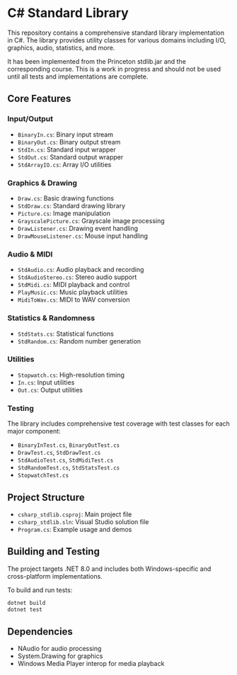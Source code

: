 # C# Standard Library

This repository contains a comprehensive standard library implementation in C#. The library provides utility classes for various domains including I/O, graphics, audio, statistics, and more.

It has been implemented from the Princeton stdlib.jar and the corresponding course.  This is a work in progress and should not be used until all tests and implementations are complete.
## Core Features

### Input/Output
- `BinaryIn.cs`: Binary input stream
- `BinaryOut.cs`: Binary output stream  
- `StdIn.cs`: Standard input wrapper
- `StdOut.cs`: Standard output wrapper
- `StdArrayIO.cs`: Array I/O utilities

### Graphics & Drawing
- `Draw.cs`: Basic drawing functions
- `StdDraw.cs`: Standard drawing library
- `Picture.cs`: Image manipulation
- `GrayscalePicture.cs`: Grayscale image processing
- `DrawListener.cs`: Drawing event handling
- `DrawMouseListener.cs`: Mouse input handling

### Audio & MIDI
- `StdAudio.cs`: Audio playback and recording
- `StdAudioStereo.cs`: Stereo audio support
- `StdMidi.cs`: MIDI playback and control
- `PlayMusic.cs`: Music playback utilities
- `MidiToWav.cs`: MIDI to WAV conversion

### Statistics & Randomness
- `StdStats.cs`: Statistical functions
- `StdRandom.cs`: Random number generation

### Utilities
- `Stopwatch.cs`: High-resolution timing
- `In.cs`: Input utilities
- `Out.cs`: Output utilities

### Testing
The library includes comprehensive test coverage with test classes for each major component:
- `BinaryInTest.cs`, `BinaryOutTest.cs`
- `DrawTest.cs`, `StdDrawTest.cs`
- `StdAudioTest.cs`, `StdMidiTest.cs`
- `StdRandomTest.cs`, `StdStatsTest.cs`
- `StopwatchTest.cs`

## Project Structure
- `csharp_stdlib.csproj`: Main project file
- `csharp_stdlib.sln`: Visual Studio solution file
- `Program.cs`: Example usage and demos

## Building and Testing
The project targets .NET 8.0 and includes both Windows-specific and cross-platform implementations.

To build and run tests:
```bash
dotnet build
dotnet test
```

## Dependencies
- NAudio for audio processing
- System.Drawing for graphics
- Windows Media Player interop for media playback
